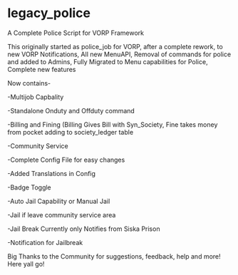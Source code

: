 # legacy_police
A Complete Police Script for VORP Framework

This originally started as police_job for VORP, after a complete rework, to new VORP Notifications, All new MenuAPI, 
Removal of commands for police and added to Admins, Fully Migrated to Menu capabilities for Police, Complete new features

Now contains-

-Multijob Capbality

-Standalone Onduty and Offduty command

-Billing and Fining (Billing Gives Bill with Syn_Society, Fine takes money from pocket adding to society_ledger table

-Community Service

-Complete Config File for easy changes

-Added Translations in Config

-Badge Toggle

-Auto Jail Capability or Manual Jail

-Jail if leave community service area

-Jail Break Currently only Notifies from Siska Prison

-Notification for Jailbreak

Big Thanks to the Community for suggestions, feedback, help and more! Here yall go!
